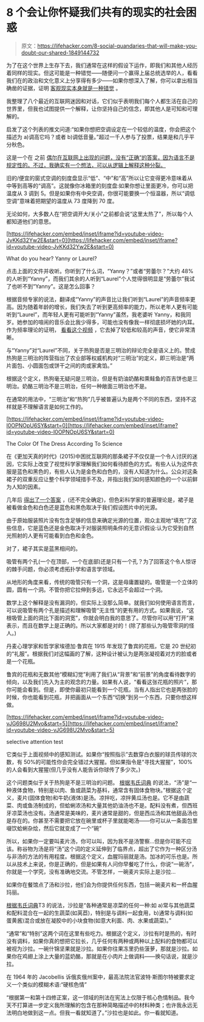 # 8 个会让你怀疑我们共有的现实的社会困惑

> 原文：<https://lifehacker.com/8-social-quandaries-that-will-make-you-doubt-our-shared-1849144732>

为了在这个世界上生存下去，我们通常在这样的假设下运作，即我们和其他人经历着同样的现实。但这可能是一种错觉——随便问一个赢得上届总统选举的人，看看我们在的政治和文化意义上分享得有多少——如果你想深入了解，你可以拿出相当确凿的证据，证明 [客观现实本身就是一种错觉](https://www.technologyreview.com/2019/03/12/136684/a-quantum-experiment-suggests-theres-no-such-thing-as-objective-reality/) 。

我整理了八个最近的互联网迷因和对话，它们似乎表明我们每个人都生活在自己的世界里，但我也试图提供一个解释，让你坚持自己的信念，即其他人是可知和可理解的。

启发了这个列表的推文问道:“如果你想把空调设定在一个较低的温度，你会把这个描述为 a)调高它吗？或者 b)调低音量。”超过一千人参与了投票，结果是和几乎平分秋色。

这是一个在 之前 [偶尔在互联网上出现的问题，没有“正确”的答案，因为语言不是规定性的。不过，我确实有一个想法，可以从逻辑上解释这种分裂。](https://www.quora.com/Do-you-say-turn-the-AC-up-or-down-when-you-want-it-to-be-colder)

旧的/便宜的窗式空调的刻度盘显示“低”、“中”和“高”所以让它变得更冷意味着从中等到高等的“调高”。这就像你冰箱里的刻度盘:如果你想让里面更冷，你可以把温度从 3 调到 5。但是如果你有中央空调，你很可能要换一个恒温器，所以“调低空调”意味着把期望的温度从 73 度降到 70 度。

无论如何，大多数人在“把空调开大/关小”之前都会说“这里太热了”，所以每个人都知道他们的意思。

 [https://lifehacker.com/embed/inset/iframe?id=youtube-video-JvKKd32Yw2E&start=0](https://lifehacker.com/embed/inset/iframe?id=youtube-video-JvKKd32Yw2E&start=0)

<figcaption class="sc-1ptbguh-0 hxeMec caption">What do you hear? Yanny or Laurel?</figcaption> 

点击上面的文件并收听。你听到了什么词，“Yanny？”或者“劳蕾尔？”大约 48%的人听到“Yanny”，而我们其余的人听到“Laurel”个人觉得很明显是“劳蕾尔”我试了也听不到“Yanny”。这是怎么回事？

根据音频专家的说法，翻译成“Yanny”的声音比让我们听到“Laurel”的声音频率更高。因为随着年龄的增长，我们失去了听到更高频率的能力，所以老年人更有可能听到“Laurel”，而年轻人更有可能听到“Yanny”虽然，我老婆听 Yanny，和我同岁。她参加的喧闹的音乐会比我少得多，可能也没有像我一样彻底损坏她的内耳。作为频率理论的证明， [看看这个视频](https://www.youtube.com/watch?v=OF9J14ba3Hw) ，它去掉了较低和较高的声音，使它非常清晰。

与“Yanny”对“Laurel”不同，关于热狗是否是三明治的辩论完全是语义上的。赞成热狗是三明治的阵营指出了农业部等权威机构对“三明治”的定义，即三明治是“两片面包、小圆面包或饼干之间的肉或家禽馅。”

根据这个定义，热狗毫无疑问是三明治，但是有奶油奶酪和熏鲑鱼的百吉饼也是三明治。奶酪三明治不是三明治，任何一种敞面三明治也不是。

在通常的用法中，“三明治”和“热狗”几乎被普遍认为是两个不同的东西，坚持不这样就是不理解语言是如何工作的。

 [https://lifehacker.com/embed/inset/iframe?id=youtube-video-I0OPNOpU6SY&start=0](https://lifehacker.com/embed/inset/iframe?id=youtube-video-I0OPNOpU6SY&start=0)

<figcaption class="sc-1ptbguh-0 hxeMec caption">The Color Of The Dress According To Science</figcaption> 

在《更加天真的时代》(2015)中困扰互联网的那条裙子不仅仅是一个令人讨厌的迷因，它实际上改变了视觉科学家理解我们如何看待颜色的方式。有些人认为这件衣服是蓝色和黑色的，有些人认为是金色和白色的，没有人知道为什么。公众对这条裙子的双重反应让整个科学领域措手不及，并指出我们如何感知颜色的一个以前鲜为人知的因素。

几年后 [得出了一个答案](https://jov.arvojournals.org/article.aspx?articleid=2600950) ，(还不完全确定)，但色彩科学家的普遍理论是，裙子是被看做金色和白色还是蓝色和黑色取决于我们假设图片中的光源。

由于原始服装照片没有包含足够的信息来确定光源的位置，观众主观地“填充”了这些信息，它是蓝色还是金色取决于对服装照明条件的无意识假设:认为它受到自然光照射的人更有可能看到白色和金色。

对了，裙子其实是蓝黑相间的。

吸管有两个孔(一个在顶部，一个在底部)还是只有一个孔？为了回答这个令人惊讶的棘手问题，你必须考虑拓扑学和语言学领域。

从地形的角度来看，传统的吸管只有一个洞，这是毋庸置疑的。吸管是一个立体的圆，圆有一个洞。不管你把它拉伸到多远，它永远不会超过一个洞。

数学上这个解释是没有漏洞的，但实际上没那么简单。就我们如何使用语言而言，可以说吸管有两个孔是描述和理解吸管“无主性”的更有用的方式。如果我说，“这根吸管上面的洞比下面的洞宽”，你就会明白我的意思了。尽管你可以用“打开”来表示，而且在数学上是正确的。所以大家都是对的！(除了那些认为吸管零洞的怪人。)

丹麦心理学家和哲学家埃德加·鲁宾在 1915 年发现了鲁宾的花瓶，它是 20 世纪初的“礼服”。根据我们对这幅画的了解，这种设计被认为是两张凝视着对方的脸或者是一个花瓶。

鲁宾的花瓶和无数其他“模糊幻觉”利用了我们从“背景”和“前景”的角度看待数字的倾向，以及我们先入为主的观念的力量。如果有人说，“看看这张花瓶的照片”，那你可能会看到。但是，即使你最初只能看到一个花瓶，当有人指出它也是两张脸的时候，你也能看到花瓶，并把画面从一个东西“切换”到另一个东西，只要你想这样做。

 [https://lifehacker.com/embed/inset/iframe?id=youtube-video-vJG698U2Mvo&start=5](https://lifehacker.com/embed/inset/iframe?id=youtube-video-vJG698U2Mvo&start=5)

<figcaption class="sc-1ptbguh-0 hxeMec caption">selective attention test</figcaption> 

它类似于上面视频中的感知测试。如果你“按照指示”去数穿白衣服的球员传球的次数，有 50%的可能性你会完全错过大猩猩。但如果指令是“寻找大猩猩”，100%的人会看到大猩猩(但几乎没有人能告诉你球传了多少次。)

这个问题类似于关于热狗是不是三明治的问题。 [根据韦氏词典](https://www.merriam-webster.com/dictionary/soup#) 的说法，“汤”是“一种液体食物，特别是以肉、鱼或蔬菜为基料，通常含有固体食物块。”根据这个定义，麦片(固体食物)和牛奶(液体)是汤。凉拌吃，凉拌黄瓜汤也是。它不是由蔬菜、肉或鱼汤制成的，但蛤蜊浓汤和大量其他奶油汤也不是。配料没有煮，但西班牙凉菜汤也没有。汤通常是美味的，麦片通常是甜的，但是西瓜汤和其他甜品汤也是存在的。你甚至不需要把它放在碗里或杯子里就能喝汤——你可以从一条面包里啜饮蛤蜊杂烩，然后它就变成了一个“碗”

所以，如果你一定要叫麦片汤，你可以叫，因为我不是汤警察...但是你可能不应该。称谷物为汤是将“汤”这个词的定义延伸到了临界点，超出了它作为一种区分汤与非汤的方法的有用程度。根据这个定义，血腥玛丽就是汤。加冰的可乐也是。所以从技术上来说，你是正确的，但是如果有人问你早餐吃了什么，你说“一碗汤”，你就是一个学究，没有准确地交流。不管怎样，一碗麦片实际上是沙拉...

如果你在餐馆点了汤和沙拉，他们会为你提供任何东西，包括一碗麦片和一杯血腥玛丽。

[根据韦氏词典](https://www.merriam-webster.com/dictionary/salad)T3 的说法，沙拉是“各种通常是凉菜的任何一种:如 a)常与其他蔬菜和配料混合在一起的生蔬菜(如莴苣)，特别是与调料一起食用，b)通常与调料(如蛋黄酱)混合或放在凝胶中的小块食物(如意大利面、肉、水果或蔬菜)。”

“通常”和“特别”这两个词在这里有些吃力。根据这个定义，沙拉有时是热的，有时没有调料，如果你真的想把它拉长，几乎任何有两种或两种以上配料的食物都可以被视为沙拉。一碗什锦坚果就是沙拉。如果你往果冻里扔些菠萝，那就是沙拉。如果你在鸡翅上涂上大量的蓝奶酪，那就是在小肉片上做调料——换句话说，就是沙拉。

在 1964 年的 Jacobellis 诉俄亥俄州案中，最高法院法官波特·斯图尔特被要求定义一个类似的模糊术语:“硬核色情”

“根据第一和第十四修正案，这一领域的刑法在宪法上仅限于核心色情制品。我今天不打算进一步定义我所理解的包含在那种简略描述中的材料种类；也许我永远无法明白地做到这一点。但我一看就知道了。”沙拉也是如此。你一看就知道。